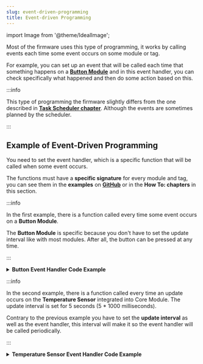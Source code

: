 ```yaml
---
slug: event-driven-programming
title: Event-driven Programming
---
```

import Image from '@theme/IdealImage';

Most of the firmware uses this type of programming, it works by calling events each time some event occurs on some module or tag.

For example, you can set up an event that will be called each time that something happens on a [**Button Module**](../hardware-modules/about-button-module.md) and in this event handler, you can check specifically what happened and then do some action based on this.

:::info

  This type of programming the firmware slightly differs from the one described in [**Task Scheduler chapter**](./task-scheduler.md). Although the events are sometimes planned by the scheduler.

:::

## Example of Event-Driven Programming

You need to set the event handler, which is a specific function that will be called when some event occurs.

The functions must have a **specific signature** for every module and tag, you can see them in the **examples** on [**GitHub**](https://github.com/hardwario) or in the **How To: chapters** in this section.

:::info

  In the first example, there is a function called every time some event occurs on a **Button Module**.

  The **Button Module** is specific because you don't have to set the update interval like with most modules. After all, the button can be pressed at any time.

:::

<details>
<summary>
<b>
Button Event Handler Code Example
</b>
</summary>
<p>

  ```c showLineNumbers
  #include <application.h>

  // This function dispatches button events
  void button_event_handler(twr_button_t *self, twr_button_event_t event, void *event_param)
  {
      if (event == TWR_BUTTON_EVENT_CLICK)
      {
          // Pulse LED for 100 milliseconds
          twr_led_pulse(&led, 100);

          // Increment press count
          button_click_count++;

          twr_log_info("APP: Publish button press count = %u", button_click_count);

          // Publish button message on radio
          twr_radio_pub_push_button(&button_click_count);
      }
      else if (event == TWR_BUTTON_EVENT_HOLD)
      {
          // Pulse LED for 250 milliseconds
          twr_led_pulse(&led, 250);

          // Increment hold count
          button_hold_count++;

          twr_log_info("APP: Publish button hold count = %u", button_hold_count);

          // Publish message on radio
          twr_radio_pub_event_count(TWR_RADIO_PUB_EVENT_HOLD_BUTTON, &button_hold_count);
      }
  }

  // Button instance
  twr_button_t button;

  void application_init(void)
  {
      // Initialize button
      twr_button_init(&button, TWR_GPIO_BUTTON, TWR_GPIO_PULL_DOWN, false);
      twr_button_set_event_handler(&button, button_event_handler, NULL);
  }
  ```

</p>
</details>

:::info

  In the second example, there is a function called every time an update occurs on the **Temperature Sensor** integrated into Core Module. The update interval is set for 5 seconds (5 * 1000 milliseconds).

  Contrary to the previous example you have to set the **update interval** as well as the event handler, this interval will make it so the event handler will be called periodically.

:::

<details>
<summary>
<b>
Temperature Sensor Event Handler Code Example
</b>
</summary>
<p>

  ```c showLineNumbers
  #include <application.h>

  #define TMP112_UPDATE_INTERVAL (5 * 1000)

  void tmp112_event_handler(twr_tmp112_t *self, twr_tmp112_event_t event, void *event_param)
  {
      float value;

      if (event != TWR_TMP112_EVENT_ERROR)
      {
          return;
      }
      else if(event == TWR_TMP112_EVENT_UPDATE)
      {
          if (twr_tmp112_get_temperature_celsius(self, &value))
          {
              twr_radio_pub_temperature(TWR_RADIO_PUB_CHANNEL_R1_I2C0_ADDRESS_ALTERNATE, &value);
          }
      }
  }

  void application_init(void)
  {
      // Initialize TMP112
      twr_tmp112_init(&temperature, TWR_I2C_I2C0, 0x49);
      twr_tmp112_set_event_handler(&temperature, tmp112_event_handler, &temperature_event_param);
      twr_tmp112_set_update_interval(&temperature, TMP112_UPDATE_INTERVAL);
  }
  ```

</p>
</details>
